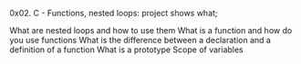 0x02. C - Functions, nested loops: project shows what;

What are nested loops and how to use them
What is a function and how do you use functions
What is the difference between a declaration and a definition of a function
What is a prototype
Scope of variables
